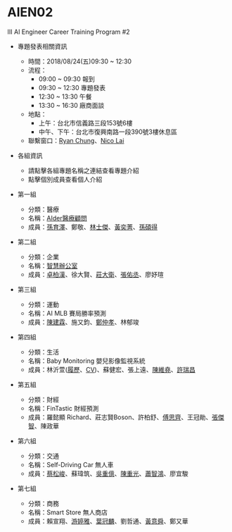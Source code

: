 # AIEN02
III AI Engineer Career Training Program #2
* 專題發表相關資訊
    * 時間：2018/08/24(五)09:30 ~ 12:30
    * 流程：
        * 09:00 ~ 09:30 報到
        * 09:30 ~ 12:30 專題發表
        * 12:30 ~ 13:30 午餐
        * 13:30 ~ 16:30 廠商面談
    * 地點：
        * 上午：台北市信義路三段153號6樓
        * 中午、下午：台北市復興南路一段390號3樓休息區
    * 聯繫窗口：[Ryan Chung](mailto:ryan@iii.org.tw)、[Nico Lai](mailto:wl9208@iii.org.tw)

* 各組資訊
    * 請點擊各組專題名稱之連結查看專題介紹
    * 點擊個別成員查看個人介紹


* 第一組
  * 分類：醫療
  * 名稱：[AIder醫療顧問](https://drive.google.com/file/d/197Vv_nZo5LHmKwQ5o8kYR5gutCvLQekY/view)
  * 成員：[孫育澤](https://drive.google.com/file/d/1c1Iy6H09I5UHccNv4_t3lgRFiBWtS42J/view)、鄭敬、[林士傑](https://drive.google.com/file/d/141R3yFpW8Kb-ziBMOimgiLerW1D0mp84/view)、[黃奕菁](https://drive.google.com/file/d/1AOiOj1H1nm-f-r1sBudnG67AjCxb2twc/view)、[孫碩得](https://drive.google.com/file/d/1BRf7MvYDtCFj_gsSBzIiMHxzct4JafMd/view)
* 第二組
  * 分類：企業
  * 名稱：[智慧辦公室](https://drive.google.com/file/d/1ka2Bv3AnQviqstxfiAtb3VHG10feqxSQ/view)
  * 成員：[卓柏漢](https://www.cakeresume.com/ghostyydd)、徐大賢、[莊大衛](https://drive.google.com/file/d/1ouHImsDi0vMPwtlOgVhndt3yLfsbtpvQ/view)、[張佑丞](https://www.cakeresume.com/bravod59487)、廖妤瑄
* 第三組
  * 分類：運動
  * 名稱：AI MLB 賽局勝率預測
  * 成員：[陳建霖](https://drive.google.com/file/d/1Yk7KkIGYIX3xIcRzE8QSfUv1Ltwkkkwg/view)、施又鈞、[鄭仲孝](https://drive.google.com/file/d/16NYWejLZYBzDNEdCqvK_jNhUjnJA-4i1/view)、林郁竣
* 第四組
  * 分類：生活
  * 名稱：Baby Monitoring 嬰兒影像監視系統
  * 成員：林沂萱([履歷](https://www.cakeresume.com/lin-yihsuan)、[CV](https://www.cakeresume.com/yxlin))、蘇健宏、張上遠、[陳維堯](https://drive.google.com/open?id=1hYYjV3PCWeXSeyRNu-0iQf68Er9aDN_J)、[許瑞昌](https://www.cakeresume.com/s--R4tv-PVBE6fruvM8NEwg5A--/jerry800416)
* 第五組
  * 分類：財經
  * 名稱：FinTastic 財經預測
  * 成員：羅懿顯 Richard、莊志賢Boson、許柏舒、[傅思齊](https://drive.google.com/file/d/1MM6zg85_movlY_09jt1_kNob4uE5MP5h/view)、王冠勛、[張傑智](https://www.cakeresume.com/s--T01jkqtlftQzMfCP4feKng--/chiehchih1110)、陳政華
* 第六組
  * 分類：交通
  * 名稱：Self-Driving Car 無人車
  * 成員：[蔡松峻](https://drive.google.com/file/d/1a0bA0Eo8XqjxYZ_ThI40BHjxub-KRA6t/view)、蘇瑋筑、[吳重億](https://drive.google.com/file/d/1Gsq1twcM9PLDHqclKiCanE03kR-Gmoj4/view)、[陳重光](https://drive.google.com/file/d/1AMnhNX72C45NISpGzO0do0yTaEamp9se/view)、[蕭智鴻](https://drive.google.com/file/d/1Alj8WK_9nNz4ikRcv49trmm01M1DhAKF/view)、廖宜駿
* 第七組
  * 分類：商務
  * 名稱：Smart Store 無人商店
  * 成員：賴宣翔、[游婷雅](https://drive.google.com/file/d/19zmzLxguxdSrW_Pi3PdmJaCz0fE560l0/view)、[葉冠麟](https://www.cakeresume.com/s--ZTG9_88r6cZ9P0fj5zi23w--/cctytw2000)、劉哲通、[黃意舜](https://www.cakeresume.com/s--lA8RDNbvW9bWU4WUeGYFiA--/arron)、鄭又華

